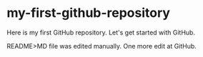 # my-first-github-repository
Here is my first GitHub repository. Let's get started with GitHub.  

README>MD file was edited manually. One more edit at GitHub. 
